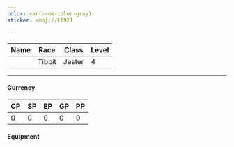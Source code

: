 ```yaml
---
color: var(--mk-color-gray)
sticker: emoji//1f921

---
```

| Name | Race   | Class  | Level |
| ---- | ------ | ------ | ----- |
|      | Tibbit | Jester | 4     |
___
#### Currency
| CP  | SP  | EP  | GP  | PP  |
| --- | --- | --- | --- | --- |
| 0   | 0   | 0   | 0   | 0   |
#### Equipment
